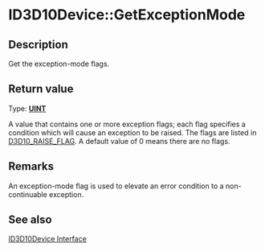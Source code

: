 # ID3D10Device::GetExceptionMode

## Description

Get the exception-mode flags.

## Return value

Type: **[UINT](https://learn.microsoft.com/windows/desktop/WinProg/windows-data-types)**

A value that contains one or more exception flags; each flag specifies a condition which will cause an exception to be raised. The flags are listed in [D3D10_RAISE_FLAG](https://learn.microsoft.com/windows/desktop/api/d3d10/ne-d3d10-d3d10_raise_flag). A default value of 0 means there are no flags.

## Remarks

An exception-mode flag is used to elevate an error condition to a non-continuable exception.

## See also

[ID3D10Device Interface](https://learn.microsoft.com/windows/desktop/api/d3d10/nn-d3d10-id3d10device)
